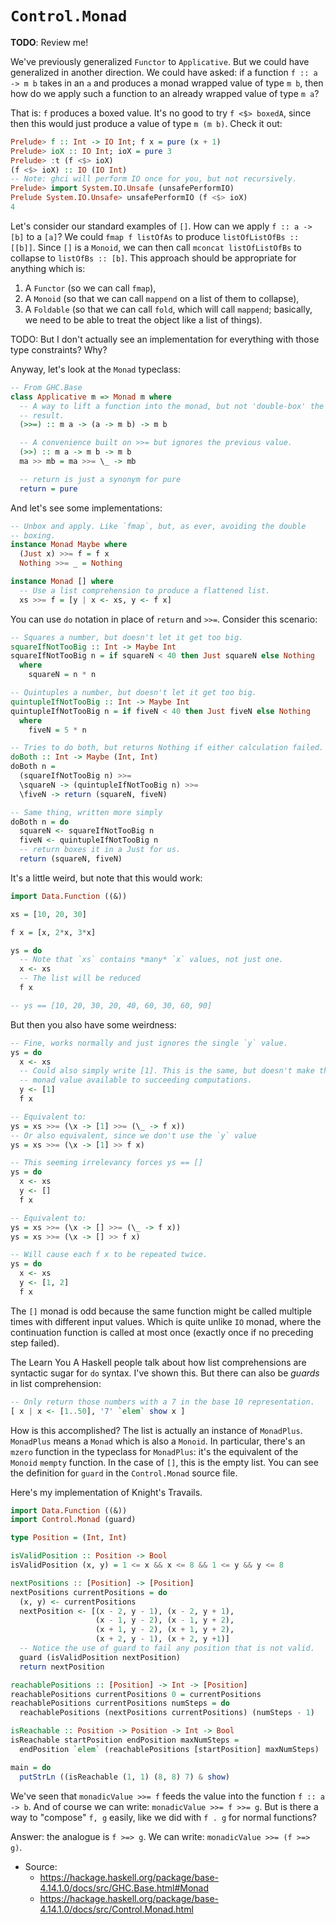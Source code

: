 # `Control.Monad`

**TODO**: Review me!

We've previously generalized `Functor` to `Applicative`. But we could
have generalized in another direction. We could have asked: if a
function `f :: a -> m b` takes in an `a` and produces a monad wrapped
value of type `m b`, then how do we apply such a function to an already
wrapped value of type `m a`?

That is: `f` produces a boxed value. It's no good to try `f <$> boxedA`,
since then this would just produce a value of type `m (m b)`. Check it
out:

```haskell
Prelude> f :: Int -> IO Int; f x = pure (x + 1)
Prelude> ioX :: IO Int; ioX = pure 3
Prelude> :t (f <$> ioX)
(f <$> ioX) :: IO (IO Int)
-- Note: ghci will perform IO once for you, but not recursively.
Prelude> import System.IO.Unsafe (unsafePerformIO)
Prelude System.IO.Unsafe> unsafePerformIO (f <$> ioX)
4
```

Let's consider our standard examples of `[]`. How can we apply `f :: a
-> [b]` to a `[a]`? We could `fmap f listOfAs` to produce
`listOfListOfBs :: [[b]]`. Since `[]` is a `Monoid`, we can then call
`mconcat listOfListOfBs` to collapse to `listOfBs :: [b]`. This approach
should be appropriate for anything which is:

1. A `Functor` (so we can call `fmap`),
2. A `Monoid` (so that we can call `mappend` on a list of them to collapse),
3. A `Foldable` (so that we can call `fold`, which will call `mappend`;
   basically, we need to be able to treat the object like a list of
   things).

TODO: But I don't actually see an implementation for everything with
those type constraints? Why?

Anyway, let's look at the `Monad` typeclass:

```haskell
-- From GHC.Base
class Applicative m => Monad m where
  -- A way to lift a function into the monad, but not 'double-box' the
  -- result.
  (>>=) :: m a -> (a -> m b) -> m b

  -- A convenience built on >>= but ignores the previous value.
  (>>) :: m a -> m b -> m b
  ma >> mb = ma >>= \_ -> mb

  -- return is just a synonym for pure
  return = pure
```

And let's see some implementations:

```haskell
-- Unbox and apply. Like `fmap`, but, as ever, avoiding the double
-- boxing.
instance Monad Maybe where
  (Just x) >>= f = f x
  Nothing >>= _ = Nothing

instance Monad [] where
  -- Use a list comprehension to produce a flattened list.
  xs >>= f = [y | x <- xs, y <- f x]
```

You can use `do` notation in place of `return` and `>>=`. Consider this
scenario:

```haskell
-- Squares a number, but doesn't let it get too big.
squareIfNotTooBig :: Int -> Maybe Int
squareIfNotTooBig n = if squareN < 40 then Just squareN else Nothing
  where
    squareN = n * n

-- Quintuples a number, but doesn't let it get too big.
quintupleIfNotTooBig :: Int -> Maybe Int
quintupleIfNotTooBig n = if fiveN < 40 then Just fiveN else Nothing
  where
    fiveN = 5 * n

-- Tries to do both, but returns Nothing if either calculation failed.
doBoth :: Int -> Maybe (Int, Int)
doBoth n =
  (squareIfNotTooBig n) >>=
  \squareN -> (quintupleIfNotTooBig n) >>=
  \fiveN -> return (squareN, fiveN)

-- Same thing, written more simply
doBoth n = do
  squareN <- squareIfNotTooBig n
  fiveN <- quintupleIfNotTooBig n
  -- return boxes it in a Just for us.
  return (squareN, fiveN)
```

It's a little weird, but note that this would work:

```haskell
import Data.Function ((&))

xs = [10, 20, 30]

f x = [x, 2*x, 3*x]

ys = do
  -- Note that `xs` contains *many* `x` values, not just one.
  x <- xs
  -- The list will be reduced
  f x

-- ys == [10, 20, 30, 20, 40, 60, 30, 60, 90]
```

But then you also have some weirdness:

```haskell
-- Fine, works normally and just ignores the single `y` value.
ys = do
  x <- xs
  -- Could also simply write [1]. This is the same, but doesn't make the
  -- monad value available to succeeding computations.
  y <- [1]
  f x

-- Equivalent to:
ys = xs >>= (\x -> [1] >>= (\_ -> f x))
-- Or also equivalent, since we don't use the `y` value
ys = xs >>= (\x -> [1] >> f x)

-- This seeming irrelevancy forces ys == []
ys = do
  x <- xs
  y <- []
  f x

-- Equivalent to:
ys = xs >>= (\x -> [] >>= (\_ -> f x))
ys = xs >>= (\x -> [] >> f x)

-- Will cause each f x to be repeated twice.
ys = do
  x <- xs
  y <- [1, 2]
  f x
```

The `[]` monad is odd because the same function might be called multiple
times with different input values. Which is quite unlike `IO` monad,
where the continuation function is called at most once (exactly once if
no preceding step failed).

The Learn You A Haskell people talk about how list comprehensions are
syntactic sugar for `do` syntax. I've shown this. But there can also be
*guards* in list comprehension:

```haskell
-- Only return those numbers with a 7 in the base 10 representation.
[ x | x <- [1..50], '7' `elem` show x ]
```

How is this accomplished? The list is actually an instance of
`MonadPlus`. `MonadPlus` means a `Monad` which is also a `Monoid`. In
particular, there's an `mzero` function in the typeclass for
`MonadPlus`: it's the equivalent of the `Monoid` `mempty` function. In
the case of `[]`, this is the empty list. You can see the definition for
`guard` in the `Control.Monad` source file.

Here's my implementation of Knight's Travails.

```haskell
import Data.Function ((&))
import Control.Monad (guard)

type Position = (Int, Int)

isValidPosition :: Position -> Bool
isValidPosition (x, y) = 1 <= x && x <= 8 && 1 <= y && y <= 8

nextPositions :: [Position] -> [Position]
nextPositions currentPositions = do
  (x, y) <- currentPositions
  nextPosition <- [(x - 2, y - 1), (x - 2, y + 1),
                   (x - 1, y - 2), (x - 1, y + 2),
                   (x + 1, y - 2), (x + 1, y + 2),
                   (x + 2, y - 1), (x + 2, y +1)]
  -- Notice the use of guard to fail any position that is not valid.
  guard (isValidPosition nextPosition)
  return nextPosition

reachablePositions :: [Position] -> Int -> [Position]
reachablePositions currentPositions 0 = currentPositions
reachablePositions currentPositions numSteps = do
  reachablePositions (nextPositions currentPositions) (numSteps - 1)

isReachable :: Position -> Position -> Int -> Bool
isReachable startPosition endPosition maxNumSteps =
  endPosition `elem` (reachablePositions [startPosition] maxNumSteps)

main = do
  putStrLn ((isReachable (1, 1) (8, 8) 7) & show)
```

We've seen that `monadicValue >>= f` feeds the value into the function
`f :: a -> b`. And of course we can write: `monadicValue >>= f >>= g`.
But is there a way to "compose" `f, g` easily, like we did with `f . g`
for normal functions?

Answer: the analogue is `f >=> g`. We can write: `monadicValue >>= (f >=> g)`.

* Source:
  * https://hackage.haskell.org/package/base-4.14.1.0/docs/src/GHC.Base.html#Monad
  * https://hackage.haskell.org/package/base-4.14.1.0/docs/src/Control.Monad.html
